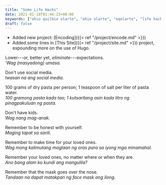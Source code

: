 ```yaml
---
title: "Some Life Hacks"
date: 2021-01-18T01:44:23+08:00
keywords: ["ohio quilbio olarte", "ohio olarte", "oqolarte", "life hacks", "expectations", "no social media", "how to cook pasta", "no kids", "honesty", "making time for loved ones", "face mask over the nose"]
draft: false
---
```

- Added new project: [Encoding]({{< ref "/project/encode.md" >}})
- Added some lines in [This Site]({{< ref "/project/site.md" >}}) project, expounding more on the use of Hugo.

Lower---or, better yet, *eliminate*---expectations.  
*'Wag (masyadong) umasa.*

Don't use social media.  
*Iwasan na ang social media.*

100 grams of dry pasta per person; 1 teaspoon of salt per liter of pasta water.   
*100 gramong pasta kada tao; 1 kutsaritang asin kada litro ng pinagpakuluan ng pasta.*

Don't have kids.  
*Wag nang mag-anak.*

Remember to be honest with yourself.  
*Maging tapat sa sarili.*

Remember to make time for your loved ones.  
*Wag mong kalimutang maglaan ng oras para sa iyong mga minamahal.*

Remember your loved ones, no matter where or when they are.  
*Ano bang alam ko kundi ang mangulila?*

Remember that the mask goes over the nose.  
*Tandaan na dapat matakpan ng face mask ang ilong.*
